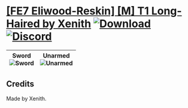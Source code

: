# [\[FE7 Eliwood-Reskin\] \[M\] T1 Long-Haired by Xenith](https://github.com/Klokinator/FE-Repo/tree/main/Battle%20Animations/Lords%20-%20Vanilla%20and%20Custom/%5BFE7%20Eliwood-Reskin%5D%20%5BM%5D%20T1%20Long-Haired%20by%20Xenith) [![Download](https://img.shields.io/badge/Download--red?style=social&logo=github)](https://minhaskamal.github.io/DownGit/#/home?url=https://github.com/Klokinator/FE-Repo/tree/main/Battle%20Animations/Lords%20-%20Vanilla%20and%20Custom/%5BFE7%20Eliwood-Reskin%5D%20%5BM%5D%20T1%20Long-Haired%20by%20Xenith) [![Discord](https://img.shields.io/badge/Discord--blue?style=social&logo=discord)](https://discord.gg/C7VNGnyTPA)

| <b>Sword</b><br/><img alt="Sword" src="https://raw.githubusercontent.com/Klokinator/FE-Repo/main/Battle%20Animations/Lords%20-%20Vanilla%20and%20Custom/%5BFE7%20Eliwood-Reskin%5D%20%5BM%5D%20T1%20Long-Haired%20by%20Xenith/1.%20Sword/Sword.gif"/> | <b>Unarmed</b><br/><img alt="Unarmed" src="https://raw.githubusercontent.com/Klokinator/FE-Repo/main/Battle%20Animations/Lords%20-%20Vanilla%20and%20Custom/%5BFE7%20Eliwood-Reskin%5D%20%5BM%5D%20T1%20Long-Haired%20by%20Xenith/8.%20Unarmed/Unarmed.gif"/> |
| :---: | :---: |

## Credits

Made by Xenith.

